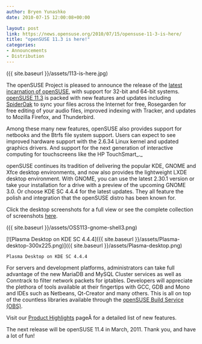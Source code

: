 ```yaml
---
author: Bryen Yunashko
date: 2010-07-15 12:00:08+00:00

layout: post
link: https://news.opensuse.org/2010/07/15/opensuse-11-3-is-here/
title: "openSUSE 11.3 is here!"
categories:
- Announcements
- Distribution
---
```



({{ site.baseurl }}/assets/113-is-here.jpg)

The openSUSE Project is pleased to announce the release of the [latest incarnation of openSUSE](http://software.opensuse.org), with support for 32-bit and 64-bit systems. [openSUSE 11.3](http://wiki.opensuse.org/Portal:11.3) is packed with new features and updates including [SpiderOak](https://spideroak.com/) to sync your files across the Internet for free, Rosegarden for free editing of your audio files, improved indexing with Tracker, and updates to Mozilla Firefox, and Thunderbird.

Among these many new features, openSUSE also provides support for netbooks and the Btrfs file system support. Users can expect to see improved hardware support with the 2.6.34 Linux kernel and updated graphics drivers. And support for the next generation of interactive computing  for touchscreens like the HP TouchSmart_._

openSUSE continues its tradition of delivering the popular KDE, GNOME and Xfce desktop environments, and now also provides the lightweight LXDE desktop environment. With GNOME, you can use the latest 2.30.1 version or take your installation for a drive with a preview of the upcoming GNOME 3.0. Or choose KDE SC 4.4.4 for the latest updates. They all feature the polish and integration that the openSUSE distro has been known for.

Click the desktop screenshots for a full view or see the complete collection of screenshots [here](http://wiki.opensuse.org/Screenshots).

({{ site.baseurl }}/assets/OSS113-gnome-shell3.png)

[![Plasma Desktop on KDE SC 4.4.4]({{ site.baseurl }}/assets/Plasma-desktop-300x225.png)]({{ site.baseurl }}/assets/Plasma-desktop.png)


    Plasma Desktop on KDE SC 4.4.4


For servers and development platforms, administrators can take full advantage of the new MariaDB and MySQL Cluster services as well as Conntrack to filter network packets for iptables. Developers will appreciate the plethora of tools available at their fingertips with GCC, GDB and Mono and IDEs such as Netbeans, Qt-Creator and many others. This is all on top of the countless libraries available through the [openSUSE Build Service (OBS)](https://build.opensuse.org/).

Visit our [Product Highlights](http://wiki.opensuse.org/Product_highlights) pageÂ for a detailed list of new features.

The next release will be openSUSE 11.4 in March, 2011.  Thank you, and have a lot of fun!		
